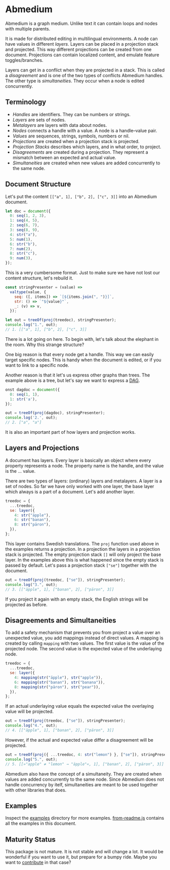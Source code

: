 # Abmedium

Abmedium is a graph medium. Unlike text it can contain loops and nodes with multiple parents.

It is made for distributed editing in multilingual environments. A node can have values in different _layers_. Layers can be placed in a projection stack and projected. This way different projections can be created from one document. Projections can contain localized content, and emulate feature toggles/branches.

Layers can get in a conflict when they are projected in a stack. This is called a _disagreement_ and is one of the two types of conflicts Abmedium handles. The other type is _simultaneities_. They occur when a node is edited concurrently.

## Terminology

- _Handles_ are identifiers. They can be numbers or strings.
- _Layers_ are sets of nodes.
- _Metalayers_ are layers with data about nodes.
- _Nodes_ connects a handle with a value. A node is a handle–value pair.
- _Values_ are sequences, strings, symbols, numbers or nil.
- _Projections_ are created when a projection stack is projected.
- _Projection Stacks_ describes which layers, and in what order, to project.
- _Disagreements_ are created during a projection. They represent a mismatch between an expected and actual value.
- _Simultaneities_ are created when new values are added concurrently to the same node.

## Document Structure

Let's put the content `[["a", 1], ["b", 2], ["c", 3]]` into an Abmedium document.

```javascript
let doc = document({
  0: seq(1, 2, 3),
  1: seq(4, 5),
  2: seq(6, 7),
  3: seq(8, 9),
  4: str("a"),
  5: num(1),
  6: str("b"),
  7: num(2),
  8: str("c"),
  9: num(3),
});
```

This is a very cumbersome format. Just to make sure we have not lost our content structure, let's rebuild it.

```javascript
const stringPresenter = (value) =>
  valtype(value, {
    seq: ([, items]) => `[${items.join(", ")}]`,
    str: () => `"${value}"`,
    _: (v) => v,
  });

let out = treeOf(proj(treedoc), stringPresenter);
console.log("1.", out);
// 1. [["a", 1], ["b", 2], ["c", 3]]
```

There is a lot going on here. To begin with, let's talk about the elephant in the room. Why this strange structure?

One big reason is that every node get a handle. This way we can easily target specific nodes. This is handy when the document is edited, or if you want to link to a specific node.

Another reason is that it let's us express other graphs than trees. The example above is a tree, but let's say we want to express a [DAG](https://en.wikipedia.org/wiki/Directed_acyclic_graph).

```javascript
onst dagdoc = document({
  0: seq(1, 1),
  1: str('a'),
});

out = treeOf(proj(dagdoc), stringPresenter);
console.log('2.', out);
// 2. ["a", "a"]
```

It is also an important part of how layers and projection works.

## Layers and Projections

A document has layers. Every layer is basically an object where every property represents a node. The property name is the handle, and the value is the ... value.

There are two types of layers: (ordinary) layers and metalayers. A layer is a set of nodes. So far we have only worked with one layer, the base layer which always is a part of a document. Let's add another layer.

```javascript
treedoc = {
  ...treedoc,
  se: layer({
    4: str("äpple"),
    6: str("banan"),
    8: str("päron"),
  }),
};
```

This layer contains Swedish translations. The `proj` function used above in the examples returns a projection. In a projection the layers in a projection stack is projected. The empty projection stack `[]` will only project the base layer. In the examples above this is what happened since the empty stack is passed by default. Let's pass a projection stack `["se"]` together with the document.

```javascript
out = treeOf(proj(treedoc, ["se"]), stringPresenter);
console.log("3.", out);
// 3. [["äpple", 1], ["banan", 2], ["päron", 3]]
```

If you project it again with an empty stack, the English strings will be projected as before.

## Disagreements and Simultaneities

To add a safety mechanism that prevents you from project a value over an unexpected value, you add mappings instead of direct values. A mapping is created by calling `mapping` with two values. The first value is the value of the projected node. The second value is the expected value of the underlaying node.

```javascript
treedoc = {
  ...treedoc,
  se: layer({
    4: mapping(str("äpple"), str("apple")),
    6: mapping(str("banan"), str("banana")),
    8: mapping(str("päron"), str("pear")),
  }),
};
```

If an actual underlaying value equals the expected value the overlaying value will be projected.

```javascript
out = treeOf(proj(treedoc, ["se"]), stringPresenter);
console.log("4.", out);
// 4. [["äpple", 1], ["banan", 2], ["päron", 3]]
```

However, if the actual and expected value differ a disagreement will be projected.

```javascript
out = treeOf(proj({ ...treedoc, 4: str("lemon") }, ["se"]), stringPresenter);
console.log("5.", out);
// 5. [[»"apple" ≠ "lemon" → "äpple"«, 1], ["banan", 2], ["päron", 3]]
```

Abmedium also have the concept of a simultaneity. They are created when values are added concurrently to the same node. Since Abmedium does not handle concurrency by itelf, simultaneities are meant to be used together with other libraries that does.

## Examples

Inspect the [examples](https://gitlab.com/berling/abmedium/-/tree/master/packages/abmedium/examples) directory for more examples. [from-readme.js](https://gitlab.com/berling/abmedium/-/tree/master/packages/abmedium/examples/from-readme.js) contains all the examples in this document.

## Maturity Status

This package is not mature. It is not stable and will change a lot. It would be wonderful if you want to use it, but prepare for a bumpy ride. Maybe you want to [contribute](https://gitlab.com/berling/abmedium/-/blob/master/CONTRIBUTING.md) in that case?
